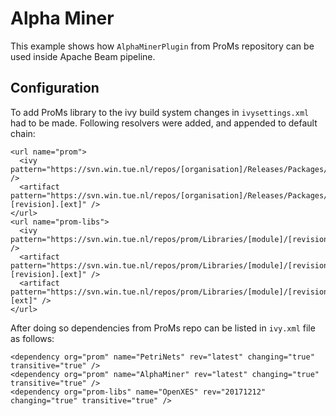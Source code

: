 # Alpha Miner

This example shows how `AlphaMinerPlugin` from ProMs repository can be used inside Apache Beam pipeline.

## Configuration

To add ProMs library to the ivy build system changes in `ivysettings.xml` had to be made. Following resolvers were added, and appended to default chain:
```
<url name="prom">
  <ivy pattern="https://svn.win.tue.nl/repos/[organisation]/Releases/Packages/[module]/[revision]/ivy.xml" />
  <artifact pattern="https://svn.win.tue.nl/repos/[organisation]/Releases/Packages/[module]/[revision]/[artifact]-[revision].[ext]" />
</url>
<url name="prom-libs">
  <ivy pattern="https://svn.win.tue.nl/repos/prom/Libraries/[module]/[revision]/ivy.xml" />
  <artifact pattern="https://svn.win.tue.nl/repos/prom/Libraries/[module]/[revision]/[artifact]-[revision].[ext]" />
  <artifact pattern="https://svn.win.tue.nl/repos/prom/Libraries/[module]/[revision]/[artifact]_[revision].[ext]" />
</url>
```

After doing so dependencies from ProMs repo can be listed in `ivy.xml` file as follows:
```
<dependency org="prom" name="PetriNets" rev="latest" changing="true" transitive="true" />
<dependency org="prom" name="AlphaMiner" rev="latest" changing="true" transitive="true" />
<dependency org="prom-libs" name="OpenXES" rev="20171212" changing="true" transitive="true" />
```
